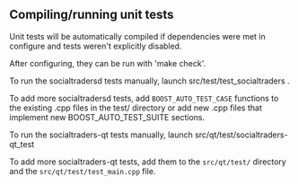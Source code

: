 Compiling/running unit tests
------------------------------------

Unit tests will be automatically compiled if dependencies were met in configure
and tests weren't explicitly disabled.

After configuring, they can be run with 'make check'.

To run the socialtradersd tests manually, launch src/test/test_socialtraders .

To add more socialtradersd tests, add `BOOST_AUTO_TEST_CASE` functions to the existing
.cpp files in the test/ directory or add new .cpp files that
implement new BOOST_AUTO_TEST_SUITE sections.

To run the socialtraders-qt tests manually, launch src/qt/test/socialtraders-qt_test

To add more socialtraders-qt tests, add them to the `src/qt/test/` directory and
the `src/qt/test/test_main.cpp` file.
